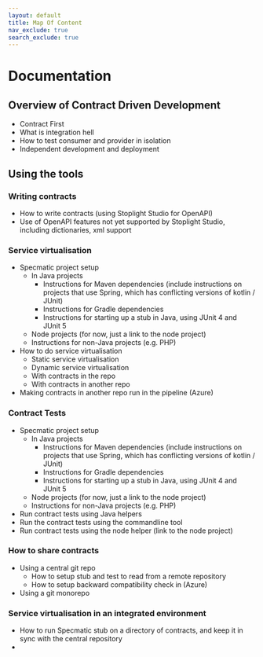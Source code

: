 ```yaml
---
layout: default
title: Map Of Content
nav_exclude: true
search_exclude: true
---
```

Documentation
=============

## Overview of Contract Driven Development
- Contract First
- What is integration hell
- How to test consumer and provider in isolation
- Independent development and deployment

## Using the tools

### Writing contracts
- How to write contracts (using Stoplight Studio for OpenAPI)
- Use of OpenAPI features not yet supported by Stoplight Studio, including dictionaries, xml support

### Service virtualisation
- Specmatic project setup
  - In Java projects
    - Instructions for Maven dependencies (include instructions on projects that use Spring, which has conflicting versions of kotlin / JUnit)
    - Instructions for Gradle dependencies
    - Instructions for starting up a stub in Java, using JUnit 4 and JUnit 5
  - Node projects (for now, just a link to the node project)
  - Instructions for non-Java projects (e.g. PHP)
- How to do service virtualisation
  - Static service virtualisation
  - Dynamic service virtualisation
  - With contracts in the repo
  - With contracts in another repo
- Making contracts in another repo run in the pipeline (Azure)

### Contract Tests
- Specmatic project setup
  - In Java projects
    - Instructions for Maven dependencies (include instructions on projects that use Spring, which has conflicting versions of kotlin / JUnit)
    - Instructions for Gradle dependencies
    - Instructions for starting up a stub in Java, using JUnit 4 and JUnit 5
  - Node projects (for now, just a link to the node project)
  - Instructions for non-Java projects (e.g. PHP)
- Run contract tests using Java helpers
- Run the contract tests using the commandline tool
- Run contract tests using the node helper (link to the node project)

### How to share contracts
- Using a central git repo
  - How to setup stub and test to read from a remote repository
  - How to setup backward compatibility check in (Azure)
- Using a git monorepo

### Service virtualisation in an integrated environment
- How to run Specmatic stub on a directory of contracts, and keep it in sync with the central repository
- 
